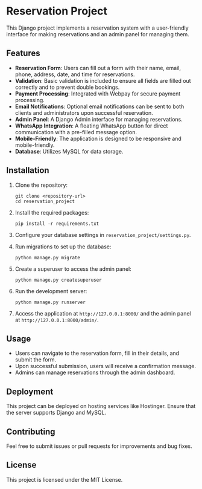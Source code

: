 # Reservation Project

This Django project implements a reservation system with a user-friendly interface for making reservations and an admin panel for managing them. 

## Features

- **Reservation Form**: Users can fill out a form with their name, email, phone, address, date, and time for reservations.
- **Validation**: Basic validation is included to ensure all fields are filled out correctly and to prevent double bookings.
- **Payment Processing**: Integrated with Webpay for secure payment processing.
- **Email Notifications**: Optional email notifications can be sent to both clients and administrators upon successful reservation.
- **Admin Panel**: A Django Admin interface for managing reservations.
- **WhatsApp Integration**: A floating WhatsApp button for direct communication with a pre-filled message option.
- **Mobile-Friendly**: The application is designed to be responsive and mobile-friendly.
- **Database**: Utilizes MySQL for data storage.

## Installation

1. Clone the repository:
   ```
   git clone <repository-url>
   cd reservation_project
   ```

2. Install the required packages:
   ```
   pip install -r requirements.txt
   ```

3. Configure your database settings in `reservation_project/settings.py`.

4. Run migrations to set up the database:
   ```
   python manage.py migrate
   ```

5. Create a superuser to access the admin panel:
   ```
   python manage.py createsuperuser
   ```

6. Run the development server:
   ```
   python manage.py runserver
   ```

7. Access the application at `http://127.0.0.1:8000/` and the admin panel at `http://127.0.0.1:8000/admin/`.

## Usage

- Users can navigate to the reservation form, fill in their details, and submit the form.
- Upon successful submission, users will receive a confirmation message.
- Admins can manage reservations through the admin dashboard.

## Deployment

This project can be deployed on hosting services like Hostinger. Ensure that the server supports Django and MySQL.

## Contributing

Feel free to submit issues or pull requests for improvements and bug fixes. 

## License

This project is licensed under the MIT License.
